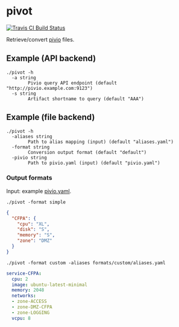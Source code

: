 # pivot

[![Travis CI Build Status](https://travis-ci.org/marthjod/pivot.svg?branch=master)](https://travis-ci.org/marthjod/pivot)

Retrieve/convert [pivio](https://github.com/pivio/) files.

## Example (API backend)

```
./pivot -h
  -a string
    	Pivio query API endpoint (default "http://pivio.example.com:9123")
  -s string
    	Artifact shortname to query (default "AAA")
```

## Example (file backend)

```
./pivot -h
  -aliases string
    	Path to alias mapping (input) (default "aliases.yaml")
  -format string
    	Conversion output format (default "default")
  -pivio string
    	Path to pivio.yaml (input) (default "pivio.yaml")
```

### Output formats

Input: example [pivio.yaml](https://github.com/marthjod/pivot/blob/master/pivio.yaml).

```
./pivot -format simple
```
```json
{
  "CFPA": {
    "cpu": "XL",
    "disk": "S",
    "memory": "S",
    "zone": "DMZ"
  }
}
```

```
./pivot -format custom -aliases formats/custom/aliases.yaml
```
```yaml
service-CFPA:
  cpu: 2
  image: ubuntu-latest-minimal
  memory: 2048
  networks:
  - zone-ACCESS
  - zone-DMZ-CFPA
  - zone-LOGGING
  vcpu: 8
```
